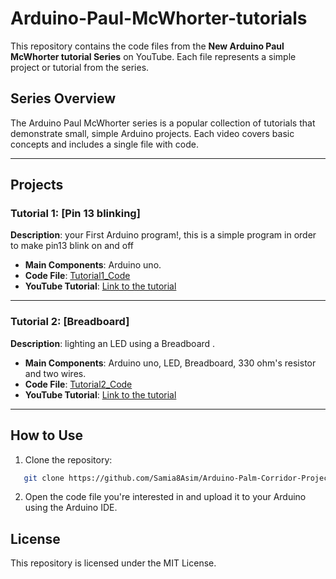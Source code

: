 # Arduino-Paul-McWhorter-tutorials

This repository contains the code files from the **New Arduino Paul McWhorter tutorial Series** on YouTube. Each file represents a simple project or tutorial from the series.

## Series Overview
The Arduino Paul McWhorter series is a popular collection of tutorials that demonstrate small, simple Arduino projects. Each video covers basic concepts and includes a single file with code.

---

## Projects

### Tutorial 1: [Pin 13 blinking]
**Description**: your First Arduino program!, this is a simple program in order to make pin13 blink on and off
- **Main Components**: Arduino uno.
- **Code File**: [Tutorial1_Code](https://github.com/Samia8Asim/Arduino-Paul-McWhorter-tutorials/blob/main/Tutorial1_Code/Tutorial1_Code.ino)
- **YouTube Tutorial**: [Link to the tutorial](https://youtu.be/fJWR7dBuc18?si=60SnjQDBh12oIhjB)

---

### Tutorial 2: [Breadboard]
**Description**: lighting an LED using a Breadboard .
- **Main Components**: Arduino uno, LED, Breadboard, 330 ohm's resistor and two wires.
- **Code File**: [Tutorial2_Code](https://github.com/Samia8Asim/Arduino-Paul-McWhorter-tutorials/tree/main/Tutorial2_Code)
- **YouTube Tutorial**: [Link to the tutorial](https://youtu.be/CfdaJ4z4u4w?si=B7uzm9UZXnANyUuK)

---

## How to Use

1. Clone the repository:
```bash
   git clone https://github.com/Samia8Asim/Arduino-Palm-Corridor-Projects.git
```

2. Open the code file you're interested in and upload it to your Arduino using the Arduino IDE.

## License
This repository is licensed under the MIT License.
